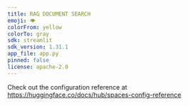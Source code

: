 ```yaml
---
title: RAG DOCUMENT SEARCH
emoji: 👁
colorFrom: yellow
colorTo: gray
sdk: streamlit
sdk_version: 1.31.1
app_file: app.py
pinned: false
license: apache-2.0
---
```


Check out the configuration reference at https://huggingface.co/docs/hub/spaces-config-reference
